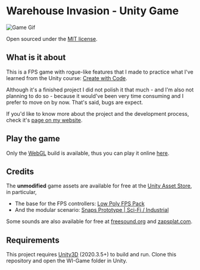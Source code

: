 # Warehouse Invasion - Unity Game
![Game Gif](https://github.com/coutlcdo/WI-FPS-Unity/blob/main/WI-Gif.gif "Game Gif")

Open sourced under the [MIT license](https://github.com/lcscout/wi-unity-game/blob/main/LICENSE).

## What is it about
This is a FPS game with rogue-like features that I made to practice what I've learned from the Unity course: [Create with Code](https://learn.unity.com/pathway/junior-programmer).

Although it's a finished project I did not polish it that much - and I'm also not planning to do so - because it would've been very time consuming and I prefer to move on by now. That's said, bugs are expect.

If you'd like to know more about the project and the development process, check it's [page on my website](https://lucascoutinho.dev/projects/warehouse-invasion).

## Play the game
Only the [WebGL](https://get.webgl.org/) build is available, thus you can play it online [here](https://play.unity.com/en/user/253b7b4e-0f7e-4bc0-9b77-96bb59baba29).

## Credits
The **unmodified** game assets are available for free at the [Unity Asset Store](https://assetstore.unity.com/), in particular,
- The base for the FPS controllers: [Low Poly FPS Pack](https://assetstore.unity.com/packages/3d/props/weapons/low-poly-fps-pack-free-sample-144839)
- And the modular scenario: [Snaps Prototype | Sci-Fi / Industrial](https://assetstore.unity.com/packages/3d/environments/sci-fi/snaps-prototype-sci-fi-industrial-136759)

Some sounds are also available for free at [freesound.org](https://freesound.org/) and [zapsplat.com](https://www.zapsplat.com/).

## Requirements
This project requires [Unity3D](https://unity.com/) (2020.3.5+) to build and run. Clone this repository and open the WI-Game folder in Unity.
